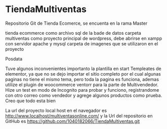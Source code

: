 # TiendaMultiventas
Repositorio Git de Tienda Ecomerce, se encuenta en  la rama Master

tienda ecommerce como archivo sql de la bade de datos
carpeta  multiventas como proyecto principal de wordpress, debe abrirse en xampp con servidor apache y  mysql
carpeta de imagenes que se utilizaron en el proyecto 

Posdata

Tuve algunos inconvenientes  importanto la plantilla en start Templeates de elementor, ya que no se dejo importar el sitio completo por el cual algunas paginas no tiene 
el mismo tema, pero toda la pagina es funciona, ademas utilize el plugin de woocommerce ventorr para la parte de Multivendedor. 
Hize un test en modo de Incognito para probar y funciono,  registrandome con otro correo como vendedor y  agrege  algunos productos como prueba.
Creo que todo esta bien

La url del proyecto local host en el navegador es  http://www.localhost/multiventasonline.com/
y la Url del repositorio en GitHub es https://github.com/1040182066/TiendaMultiventas.git 

   


